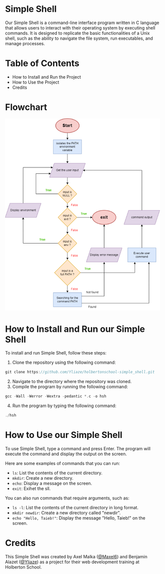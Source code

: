 
# Simple Shell

Our Simple Shell is a command-line interface program written in C language that allows users to interact with their operating system by executing shell commands. 
It is designed to replicate the basic functionalities of a Unix shell, such as the ability to navigate the file system, run executables, and manage processes.

# Table of Contents

-   How to Install and Run the Project
-   How to Use the Project
-   Credits

# Flowchart

![This is a flowchart of our Simple Shell](https://github.com/Yliaze/holbertonschool-simple_shell/blob/main/Simple%20Shell%20Flowchart.drawio.png?raw=true) 

# How to Install and Run our Simple Shell

To install and run Simple Shell, follow these steps:

1.  Clone the repository using the following command:
```c
git clone https://github.com/Yliaze/holbertonschool-simple_shell.git
```
    
2.  Navigate to the directory where the repository was cloned.
3.  Compile the program by running the following command:
```c
gcc -Wall -Werror -Wextra -pedantic *.c -o hsh
```
    
4.  Run the program by typing the following command: 
```c
./hsh
```

# How to Use our Simple Shell

To use Simple Shell, type a command and press Enter. The program will execute the command and display the output on the screen.

Here are some examples of commands that you can run:

-   `ls`: List the contents of the current directory.
-   `mkdir`: Create a new directory.
-   `echo`: Display a message on the screen.
-   `exit`: Exihet the sll.

You can also run commands that require arguments, such as:

-   `ls -l`: List the contents of the current directory in long format.
-   `mkdir newdir`: Create a new directory called "newdir".
-   `echo "Hello, Taieb!"`: Display the message "Hello, Taieb!" on the screen.

# Credits

This Simple Shell was created by Axel Malka ([@Maxel6](https://github.com/Maxel6)) and Benjamin Alazet ([@Yliaze](https://github.com/Yliaze)) as a project for their web development training at Holberton School.